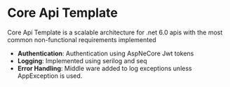 # Core Api Template

Core Api Template is a scalable architecture for .net 6.0 apis with the most common non-functional requirements implemented

- __Authentication__: Authentication using AspNeCore Jwt tokens
- __Logging__: Implemented using serilog and seq
- __Error Handling__: Middle ware added to log exceptions unless AppException is used.
